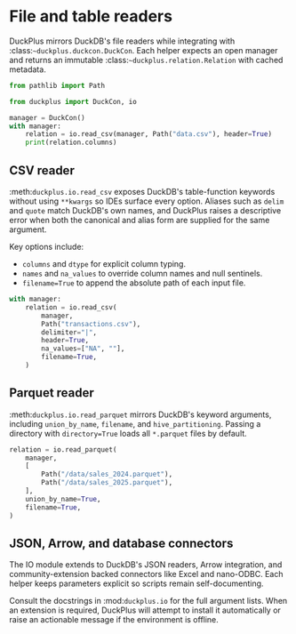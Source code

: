 # File and table readers

DuckPlus mirrors DuckDB's file readers while integrating with
:class:`~duckplus.duckcon.DuckCon`. Each helper expects an open manager and
returns an immutable :class:`~duckplus.relation.Relation` with cached metadata.

```python
from pathlib import Path

from duckplus import DuckCon, io

manager = DuckCon()
with manager:
    relation = io.read_csv(manager, Path("data.csv"), header=True)
    print(relation.columns)
```

## CSV reader

:meth:`duckplus.io.read_csv` exposes DuckDB's table-function keywords without
using ``**kwargs`` so IDEs surface every option. Aliases such as ``delim`` and
``quote`` match DuckDB's own names, and DuckPlus raises a descriptive error when
both the canonical and alias form are supplied for the same argument.

Key options include:

- ``columns`` and ``dtype`` for explicit column typing.
- ``names`` and ``na_values`` to override column names and null sentinels.
- ``filename=True`` to append the absolute path of each input file.

```python
with manager:
    relation = io.read_csv(
        manager,
        Path("transactions.csv"),
        delimiter="|",
        header=True,
        na_values=["NA", ""],
        filename=True,
    )
```

## Parquet reader

:meth:`duckplus.io.read_parquet` mirrors DuckDB's keyword arguments, including
``union_by_name``, ``filename``, and ``hive_partitioning``. Passing a directory
with ``directory=True`` loads all ``*.parquet`` files by default.

```python
relation = io.read_parquet(
    manager,
    [
        Path("/data/sales_2024.parquet"),
        Path("/data/sales_2025.parquet"),
    ],
    union_by_name=True,
    filename=True,
)
```

## JSON, Arrow, and database connectors

The IO module extends to DuckDB's JSON readers, Arrow integration, and
community-extension backed connectors like Excel and nano-ODBC. Each helper keeps
parameters explicit so scripts remain self-documenting.

Consult the docstrings in :mod:`duckplus.io` for the full argument lists. When an
extension is required, DuckPlus will attempt to install it automatically or
raise an actionable message if the environment is offline.
